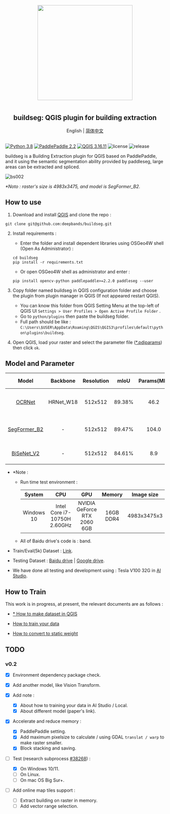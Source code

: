 <div align="center">
    <article style="display: flex; flex-direction: column; align-items: center; justify-content: center;">
        <p align="center"><img width="300" src="./docs/img/logo.png" /></p>
        <h1 style="width: 100%; text-align: center;">buildseg: QGIS plugin for building extraction</h1>
    </article>
    English | <a href="./docs/README_CN.md">简体中文</a>
</div>

<br/>

[![Python 3.8](https://img.shields.io/badge/python-3.8-yellow.svg)](https://www.python.org/downloads/release/python-380/) [![PaddlePaddle 2.2](https://img.shields.io/badge/paddlepaddle-2.2+-blue.svg)](https://www.paddlepaddle.org.cn/install/quick?docurl=/documentation/docs/en/install/pip/windows-pip_en.html) [![QGIS 3.16.11](https://img.shields.io/badge/qgis-3.16.11+-green.svg)](https://www.qgis.org/) ![license](https://img.shields.io/github/license/deepbands/buildseg) ![release](https://img.shields.io/badge/release-v0.1-red.svg)

buildseg is a Building Extraction plugin for QGIS based on PaddlePaddle, and it using the semantic segmentation ability provided by paddleseg, large areas can be extracted and spliced.

![bs002](https://user-images.githubusercontent.com/71769312/146371414-8c325496-d9e2-4f1e-891f-97bf3ca07716.gif)

*\*Noto : raster's size is 4983x3475, and model is SegFormer_B2*.

## How to use

1. Download and install [QGIS](https://www.qgis.org/en/site/) and clone the repo :
``` git
git clone git@github.com:deepbands/buildseg.git
```

2. Install requirements :
   - Enter the folder and install dependent libraries using OSGeo4W shell (Open As Administrator) :
   ``` shell
   cd buildseg
   pip install -r requirements.txt
   ```
   - Or open OSGeo4W shell as administrator and enter :
    ``` shell
    pip install opencv-python paddlepaddle>=2.2.0 paddleseg --user
    ```

3. Copy folder named buildseg in QGIS configuration folder and choose the plugin from plugin manager in QGIS (If not appeared restart QGIS).
   - You can know this folder from QGIS Setting Menu at the top-left of QGIS UI `Settings > User Profiles > Open Active Profile Folder` .
   - Go to `python/plugins` then paste the buildseg folder.
   - Full path should be like : `C:\Users\$USER\AppData\Roaming\QGIS\QGIS3\profiles\default\python\plugins\buildseg`.

4. Open QGIS, load your raster and select the parameter file ([*.pdiparams](https://cloud.a-boat.cn:2021/share/3xda5wmV)) then click `ok`. 

## Model and Parameter

|                        Model                         | Backbone  | Resolution |  mIoU  | Params(MB) | Running Time(s) |                        Static Weight                         |
| :--------------------------------------------------: | :-------: | :--------: | :----: | :--------: | :-------------: | :----------------------------------------------------------: |
|    [OCRNet](https://arxiv.org/pdf/1909.11065.pdf)    | HRNet_W18 |  512x512   | 89.38% |    46.2    |     269.805     | [Baidu drive](https://pan.baidu.com/s/1aQVc3InoUmxoGKSHCitvBw) \| [Google drive](https://drive.google.com/file/d/1LkwvAfIWf_RO4ybSAc_7yLm4hNp_sWjD/view?usp=sharing) |
| [SegFormer_B2](https://arxiv.org/pdf/2112.08275.pdf) |     -     |  512x512   | 89.47% |   104.0    |     171.245     | [Baidu drive](https://pan.baidu.com/s/1QohTl65OmYOU__ESQjcAcg) \| [Google drive](https://drive.google.com/file/d/1Kihnb5yRK0-aNnD_ZHgWUmLJqMzJKq_L/view?usp=sharing) |
|  [BiSeNet_V2](https://arxiv.org/pdf/2004.02147.pdf)  |     -     |  512x512   | 84.61% |    8.9     |     49.493      |                       For testing now                        |

- \*Note : 

  - Run time test environment :

    |   System   |             CPU              |             GPU             |  Memory   | Image size  |
    | :--------: | :--------------------------: | :-------------------------: | :-------: | :---------: |
    | Windows 10 | Intel Core i7-10750H 2.60GHz | NVIDIA GeForce RTX 2060 6GB | 16GB DDR4 | 4983x3475x3 |

  - All of Baidu drive's code is : band.

- Train/Eval(5k) Dataset : [Link](https://aistudio.baidu.com/aistudio/datasetdetail/102929).
- Testing Dataset : [Baidu drive](https://pan.baidu.com/s/14novqjR7gEXVCLwZkxqepw) | [Google drive](https://drive.google.com/file/d/1aySfvIzAnQDkVKUkFmyNq8O7p2S3IhUl/view?usp=sharing).

- We have done all testing and development using : Tesla V100 32G in [AI Studio](https://aistudio.baidu.com/aistudio/index).

## How to Train

This work is in progress, at present, the relevant documents are as follows :

- [\* How to make dataset in QGIS](https://github.com/deepbands/deep-learning-datasets-maker)

- [How to train your data](./docs/train/train.md)
- [How to convert to static weight](./docs/train/to_static.md)

## TODO

### v0.2

- [x] Environment dependency package check.

- [x] Add another model, like Vision Transform.

- [x] Add note :
    - [x] About how to training your data in AI Studio / Local.
    - [x] About different model (paper's link).

- [x] Accelerate and reduce memory :
    - [x] PaddlePaddle setting.
    - [x] Add maximum pixelsize to calculate / using GDAL `translat / warp` to make raster smaller.
    - [x] Block stacking and saving.

- [ ] Test (research subprocess [#38268](https://github.com/PaddlePaddle/Paddle/issues/38268)) :
  - [x] On Windows 10/11.
  - [ ] On Linux.
  - [ ] On mac OS Big Sur+.

- [ ] Add online map tiles support :
	- [ ] Extract building on raster in memory.
	- [ ] Add vector range selection.
